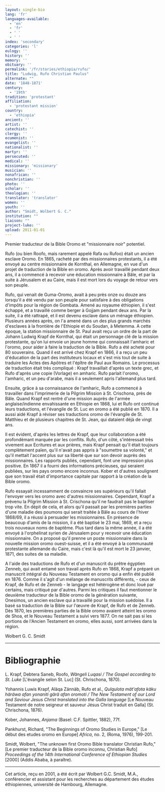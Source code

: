 ```yaml
---
layout: single-bio
lang: 'fr'
languages-available:
  - 'en'
  - 'fr'
  - ' '
  - ' '
index: 'secondary'
categories: 'l'
eulogy: ''
history: ''
memory: ''
obituary: ''
permalink: '/fr/stories/ethiopia/rufo/'
title: "Ludwig, Rufo Christian Paulus"
alternate: ""
date: '1848-1871'
century:
  - '19th'
tradition: 'protestant'
affiliation:
  - 'protestant mission'
country:
  - 'ethiopia'
ancient: ''
artist: ''
catechist: ''
clergy: ''
ecumenist: ''
evangelist: ''
nationalist: ''
martyr: ''
persecuted: ''
medical: ''
missionary: 'missionary'
musician: ''
nonafrican: ''
nonchristian: ''
photo: ''
scholar: ''
theologian: ''
translator: 'translator'
women: ''
youth: ''
author: "Smidt, Wolbert G. C."
institution: ""
liaison: ""
project-luke: ''
upload: 2011-01-01
---
```




Premier traducteur de la Bible Oromo et "missionnaire noir" potentiel.

Rufo (ou bien Roofo, mais rarement appelé Rafa ou Rufoo) était un ancien esclave Oromo. En 1865, racheté par des missionnaires protestants, il a été envoyé au centre missionnaire de Kornthal, en Allemagne, en vue d'un projet de traduction de la Bible en oromo. Après avoir travaillé pendant deux ans, il a commencé à recevoir une éducation missionnaire à Bâle, et par la suite à Jérusalem et au Caire, mais il est mort lors du voyage de retour vers son peuple.

Rufo, qui venait de Guma-Oromo, avait à peu près onze ou douze ans lorsqu'il a été vendu par son peuple pour satisfaire à des obligations d'impôts pour la région de Gombata. Amené au royaume éthiopien, il s'est échappé, et a travaillé comme berger à Gojjam pendant deux ans. Par la suite, il a été rattrapé, et il est devenu esclave dans un ménage éthiopien. Plusieurs années après, on l'a amené dans un des plus grands marchés d'esclaves à la frontière de l'Ethiopie et du Soudan, à Metemma. A cette époque, la station missionnaire de St. Paul avait reçu un ordre de la part de Johann Ludwig Krapf de Kornthal, qui était un personnage clé de la mission protestante, qu'on lui envoie un jeune homme qui connaissait l'amharic et l'oromo, pour aider à faire la traduction de la Bible. Rufo a été acheté pour 80 souverains. Quand il est arrivé chez Krapf en 1866, il a reçu un peu d'éducation de la part des instituteurs locaux et s'est mis tout de suite à traduire les Actes des Apôtres et l'épître de Paul aux Romains. Le processus de traduction était très compliqué : Krapf travaillait d'après un texte grec, et Rufo d'après une copie (Vorlage) en amharic. Rufo parlait l'oromo, l'amharic, et un peu d'arabe, mais il a seulement apris l'allemand plus tard.

Ensuite, grâce à sa connaissance de l'amharic, Rufo a commencé à travailler dans l'imprimerie de la Pilgrim Mission à St. Crischona, près de Bâle. Quand Krapf est rentré d'une mission auprès de l'armée anglaise/indienne envahissante en Ethiopie en 1868, lui et Rufo ont continué leurs traductions, et l'évangile de St. Luc en oromo a été publié en 1870. Il a aussi aidé Krapf à réviser ses traductions oromo de l'évangile de St. Matthieu et de plusieurs chapitres de St. Jean, qui dataient déjà de vingt ans.

Il est évident, d'après les lettres de Krapf, que leur collaboration a été profondémant marquée par les conflits. Rufo, d'un côté, s'intéressait très vivement aux Ecritures et aux prières, mais Krapf pensait qu'il était toujours complètement païen, qu'il n'avait pas appris à "soumettre sa volonté," et qu'il mettait l'accent plus sur sa liberté que sur son devoir auprès des missionnaires. Les rapports publiés, cependant, font une impression plus positive. En 1867 il a fourni des informations précieuses, qui seraient publiées, sur les pays oromo encore inconnus. Kober et d'autres soulignent que son travail était d'importance capitale par rapport à la création de la Bible oromo.

Rufo essayait incessamment de convaincre ses supérieurs qu'il fallait l'envoyer vers les oromo avec d'autres missionnaires. Cependant, Krapf a prévenu la Pilgrim Mission à St. Crischona qu'il ne faudrait pas le baptiser trop vite. En dépit de cela, et alors qu'il passait par les premières parties d'une maladie des poumons qui serait traitée à Bâle au cours de l'hiver 1868/69, il a réussi à persuader les missionnaires. En présence de beaucoup d'amis de la mission, il a été baptisé le 23 mai, 1869, et a reçu trois nouveaux noms de baptême. Plus tard dans la même année, il a été envoyé à l'orphelinat syrien de Jérusalem pour y recevoir une éducation missionnaire. On a proposé qu'il prenne un poste missionnaire dans la nouvelle mission oromo ouest-suisse, et il a été envoyé à la communauté protestante allemande du Caire, mais c'est là qu'il est mort le 23 janvier, 1871, des suites de sa maladie.

A l'aide des traductions de Rufo et d'un manuscrit du prêtre égyptien Zenneb, qui avait entamé son travail après Rufo en 1868, Krapf a préparé un manuscrit intégral du Nouveau Testament en oromo qui a enfin été publié en 1876. Comme il s'agit d'un mélange de manuscrits différents, - ceux de Krapf, de Rufo et de Zenneb - le langage est hétérogène et donc loué par certains, mais critiqué par d'autres. Parmi les critiques il faut mentionner le deuxième traducteur de la Bible oromo de la génération suivante, Onesimos, un ancien esclave qui a travaillé pour la mission suédoise. Il a basé sa traduction de la Bible sur l'œuvre de Krapf, de Rufo et de Zenneb. Dès 1870, les premières parties de la Bible oromo avaient atteint les oromo de Shoa, et le Nouveau Testament a suivi vers 1877. On ne sait pas si les portions de l'Ancien Testament en oromo, elles aussi, sont arrivées dans la région.

Wolbert G. C. Smidt

---

# Bibliographie

L. Krapf, Debtera Saneb, Roofo, *Wängeli Luqasi / The Gospel according to St. Luke* [L'évangile selon St. Luc] (St. Chrischona, 1870).

Yohannis Luwis Krapf, Aläqa Zännäb, Rufo et al., *Qulqulota mät'afota käku häräwa afan yonaniti gärä afan oromoti / The New Testament of our Lord and Saviour Jesus Christ translated into the Galla language* [Le Nouveau Testament de notre seigneur et sauveur Jésus Christ traduit en Galla] (St. Chrischona, 1876).

Kober, Johannes, *Anjama* (Basel: C.F. Spittler, 1882), 77f.

Pankhurst, Richard, "The Beginnings of Oromo Studies in Europe," [Le début des etudes oromo en Europe] *Africa*, no. 2, (Roma, 1976), 199-201.

Smidt, Wolbert, "The unknown first Oromo Bible translator Christian Rufo," [Le premier traducteur de la Bible oromo inconnu, Christian Rufo] *Proceedings of the 14th International Conference of Ethiopian Studies* [2000] (Addis Ababa, à paraître).

---

Cet article, reçu en 2001, a été écrit par Wolbert G.C. Smidt, M.A., conférencier et assistant pour les recherches au département des études éthiopiennes, université de Hambourg, Allemagne.
